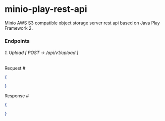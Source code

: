 # minio-play-rest-api
Minio AWS S3 compatible object storage server rest api based on Java Play Framework 2.


### Endpoints

###### 1. Upload [ POST -> /api/v1/upload ]
Request #
```json
{

}
```

Response #
```json
{

}
```

